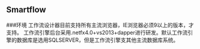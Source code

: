 ﻿## Smartflow 
###环境
工作流设计器目前支持所有主流浏览器，IE浏览器必须9以上的版本，才支持。 工作流引擎后台采用.netfx4.0+vs2013+dapper进行研发。默认工作流引擎的数据库是选用SQLSERVER，但是工作流引擎支其他主流数据库系统。


